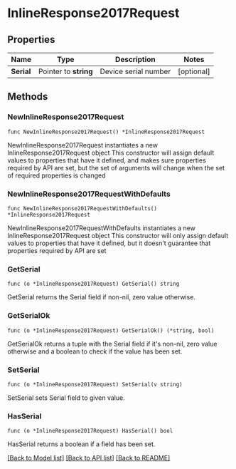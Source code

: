 # InlineResponse2017Request

## Properties

Name | Type | Description | Notes
------------ | ------------- | ------------- | -------------
**Serial** | Pointer to **string** | Device serial number | [optional] 

## Methods

### NewInlineResponse2017Request

`func NewInlineResponse2017Request() *InlineResponse2017Request`

NewInlineResponse2017Request instantiates a new InlineResponse2017Request object
This constructor will assign default values to properties that have it defined,
and makes sure properties required by API are set, but the set of arguments
will change when the set of required properties is changed

### NewInlineResponse2017RequestWithDefaults

`func NewInlineResponse2017RequestWithDefaults() *InlineResponse2017Request`

NewInlineResponse2017RequestWithDefaults instantiates a new InlineResponse2017Request object
This constructor will only assign default values to properties that have it defined,
but it doesn't guarantee that properties required by API are set

### GetSerial

`func (o *InlineResponse2017Request) GetSerial() string`

GetSerial returns the Serial field if non-nil, zero value otherwise.

### GetSerialOk

`func (o *InlineResponse2017Request) GetSerialOk() (*string, bool)`

GetSerialOk returns a tuple with the Serial field if it's non-nil, zero value otherwise
and a boolean to check if the value has been set.

### SetSerial

`func (o *InlineResponse2017Request) SetSerial(v string)`

SetSerial sets Serial field to given value.

### HasSerial

`func (o *InlineResponse2017Request) HasSerial() bool`

HasSerial returns a boolean if a field has been set.


[[Back to Model list]](../README.md#documentation-for-models) [[Back to API list]](../README.md#documentation-for-api-endpoints) [[Back to README]](../README.md)



